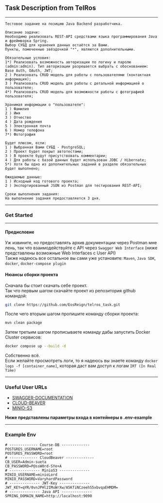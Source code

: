 ## Task Description from TelRos

---

```
Тестовое задание на позицию Java Backend разработчика.

Описание задачи:
Необходимо реализовать REST-API средствами языка программирования Java и фреймворка Spring.
Выбор СУБД для хранения данных остаётся за Вами.
Пункты, помеченные звёздочкой "*", являются дополнительными.

Обязательные условия:
1*) Реализовать возможность авторизации по логину и паролю (admin:admin). Тип авторизации разрешается выбрать с обоснованием: Base Auth, OAuth, JWT;
2 ) Реализовать CRUD модель для работы с пользователями (контактная информация);
3 ) Реализовать CRUD модель для работы с детальной информацией о пользователе;
4*) Реализовать CRUD модель для возможности работы с фотографией пользователя;

Хранимая информации о "пользователе":
1 ) Фамилия
2 ) Имя
3 ) Отчество
4 ) Дата рождения
5 ) Электронная почта
6 ) Номер телефона
7*) Фотография

Будет плюсом, если:
1 ) Выбранная Вами СУБД - PostgreSQL;
2 ) Проект будет покрыт автотестами;
3 ) В проекте будут присутствовать комментарии; 
4 ) Для работы с базой данных будет использован JDBC / Hibernate;
5*) Хотя бы одно из дополнительных заданий в разделе обязательных будет выполнено;

Ожидаемые данные:
1 ) Исходный код готового проекта;
2 ) Экспортированный JSON из Postman для тестирования REST-API;

Сроки выполнения задания:
На выполнение задания предоставляется 3 дня.

```
---
### Get Started

---
#### Предисловие

Уж извините, но предоставлять архив документации через Postman мне лень, так что взаимодействуйте c API через `Swagger Web Interface` (ниже представлены возможные Web Interfaces с User API) \
Также надеюсь все остальное вы сами уже установите: `Maven`, `Java SDK`, `docker`, `docker-compose plugin`

#### Нюансы сборки проекта

Сначала бы стоит скачать себе проект. \
Так что первым шагом скачайте проект из репозитория github командой:

```bash
git clone https://github.com/EosReign/telros_task.git
```
После чего вторым шагом пропишите команду сборки проекта:
```bash
mvn clean package
```
   
Затем третьим шагом прописываете команду дабы запустить Docker Cluster сервисов: 
```bash
docker compose up --build -d
```


Собственно всё. \
Если желайте просмотреть логи, то я надеюсь вы знаете команду `docker logs -f [container_name]`, которая даст вам доступ к логам `IRT (In Real Time)`

---
### Useful User URLs

- [SWAGGER-DOCUMENTATION](http://localhost:9090/swagger-ui/index.html#/)
- [CLOUD-BEAVER](http://localhost:9050/)
- [MINIO-S3](http://localhost:5801/)

**Ниже представлены параметры входа в контейнеры в .env-example**

---
### Example Env

```.env
# ------------- Course-DB -------------
POSTGRES_USERNAME=root
POSTGRES_PASSWORD=root
# ------------- CloudBeaver -------------
CB_USER=Admin-sueta
CB_PASSWORD=P@ssW0rd-SYe+A
# -------------- MinioS3 --------------
MINIO_USERNAME=minioLord
MINIO_PASSWORD=VaryhardPassword
# -------------- JWT-Key --------------
JWT_KEY=qYR/0vnJPHl2IMuWrXw/A5KfiNCzeehS5xbvqaEHMDM=
# -------------- Java API --------------
SPRING_DOMAIN_NAME=http://localhost:9090
```
